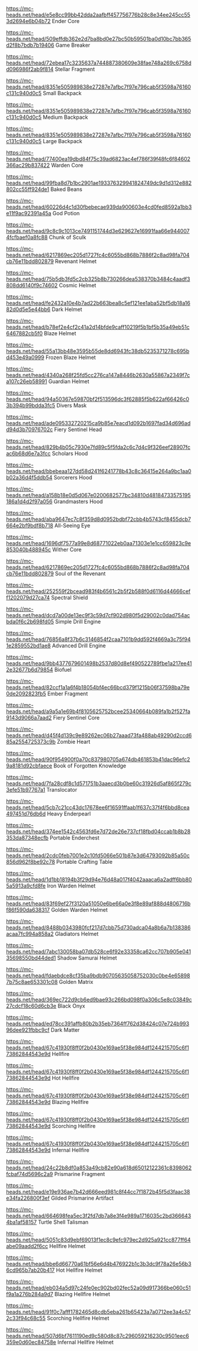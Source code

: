 https://mc-heads.net/head/e5e8cc99bb42dda2aafbff457756776b28c8e34ee245cc553d2694e6b04b72
Ender Core

https://mc-heads.net/head/509effdb362e2d7ba8bd0e27bc50b59501ba0d10bc7bb365d2f8b7bdb7b19406
Game Breaker

https://mc-heads.net/head/72ebea17c3235637a744887380609e38fae748a269c6758dd096986f2ab9f814
Stellar Fragment

https://mc-heads.net/head/8351e505989838e27287e7afbc7f97e796cab5f3598a76160c131c940d0c5
Small Backpack

https://mc-heads.net/head/8351e505989838e27287e7afbc7f97e796cab5f3598a76160c131c940d0c5
Medium Backpack

https://mc-heads.net/head/8351e505989838e27287e7afbc7f97e796cab5f3598a76160c131c940d0c5
Large Backpack

https://mc-heads.net/head/77400ea19dbd84f75c39ad6823ac4ef786f39f48fc6f84602366ac29b837422
Warden Core

https://mc-heads.net/head/99fba8d7b1bc2901ae193376329941824749dc9d1d312e882802cc55ff924de1
Baked Beans

https://mc-heads.net/head/60226d4c1d30fbebecae939da900603e4cd0fed8592a1bb3e11f9ac92391a45a
God Potion

https://mc-heads.net/head/9c8c9c1013ce7491151744d3e629627e16991faa66e9440074fcfbaef0a8fc88
Chunk of Sculk

https://mc-heads.net/head/6217869ec205d1727fc4c6055bd868b7886f2c8ad98fa704cb76e11bdd802879
Revenant Helmet

https://mc-heads.net/head/75b5db3fd5c2cb325b8b730266dea538370b3484c4aadf3808dd6140f9c74602
Cosmic Helmet

https://mc-heads.net/head/fe2432a10e4b7ad22b663bea8c5ef121ee1aba52bf5db18a1682d0d5e5e44bb6
Dark Helmet

https://mc-heads.net/head/b78ef2e4cf2c41a2d14bfde9caff10219f5b1bf5b35a49eb51c6467882cb5f0
Blaze Helmet

https://mc-heads.net/head/55a13bb48e3595b55de8dd6943fc38db5235371278c695bd453e49a0999
Frozen Blaze Helmet

https://mc-heads.net/head/4340a268f25fd5cc276ca147a8446b2630a55867a2349f7ca107c26eb58991
Guardian Helmet

https://mc-heads.net/head/94a50367e59870bf2f513596dc3f62885f5b622af66426c03b394b99bdda3fc5
Divers Mask

https://mc-heads.net/head/ade095332720215ca9b85e7eacd1d092b1697fad34d696add94d3b70976702c
Fiery Sentinel Head

https://mc-heads.net/head/829b4b05c7930e7fd89c5f5fda2c6c7d4c9f326eef28907fcac6b68d6e7a3fcc
Scholars Hood

https://mc-heads.net/head/bbebeaa127dd58d241f6241778b43c8c36415e264a9bc1aa0b02a36d4f5ddb54
Sorcerers Hood

https://mc-heads.net/head/a158b18e0d5d067e0200682577bc34810d48184733575195186a1d4d2f97a056
Grandmasters Hood

https://mc-heads.net/head/aba9647ec7c8f359d8d0952bdbf72cbb4b5743cf8455dcb7664e2bf9bdf8b718
All-Seeing Eye

https://mc-heads.net/head/1696df7577a99e8d68771022eb0aa71303e1e1cc659823c9e853040b488945c
Wither Core

https://mc-heads.net/head/6217869ec205d1727fc4c6055bd868b7886f2c8ad98fa704cb76e11bdd802879
Soul of the Revenant

https://mc-heads.net/head/252559f2bcead983f4b6561c2b5f2b588f0d6116d44666ceff1202079d27ca74
Spectral Shield

https://mc-heads.net/head/dcd7a00de13ec9f3c59d7cf902d980f5d29002c0dad754acbda0f6c2b698fd05
Simple Drill Engine

https://mc-heads.net/head/76856a8f37b6c3146854f2caa7101b9dd592f4669a3c75f941e2859552bd1ae8
Advanced Drill Engine

https://mc-heads.net/head/9bb4377679601498b2537d80d8ef490522789fbe1a217ee412e32677b6d79854
Biofuel

https://mc-heads.net/head/82ccf1a1a6f4b18054bf4ec66bcd379f1215b06f37598ba79e0de2092823fb5
Ember Fragment

https://mc-heads.net/head/a9a5a1e69b4f8105625752bcee25340664b089fa1b2f527fa9143d9066a7aad2
Fiery Sentinel Core

https://mc-heads.net/head/d45f4d139c9e89262ec06b27aaad73fa488ab49290d2ccd685a2554725373c9b
Zombie Heart

https://mc-heads.net/head/90f954900f0a70c837980705a674db461853b41dac96efc29a8181d92cbfaece
Book of Forgotten Knowledge

https://mc-heads.net/head/7fa28cdf8c1d571751b3aaecd3b0be60c31926d5af865f279c3efe51b97767a1
Translocator

https://mc-heads.net/head/5cb7c21cc43dc17678ee6f16591ffaab1f637c37f4f6bbd8cea497451d76db6d
Heavy Enderpearl

https://mc-heads.net/head/374ee1542c4563fd6e7d72de26e737cf18fbd04ccab1b8b28353da87348ecfb
Portable Enderchest

https://mc-heads.net/head/2cdc0feb7001e2c10fd5066e501b87e3d64793092b85a50c856d962f8be92c78
Portable Crafting Table

https://mc-heads.net/head/1d1bb18194b3f29d94e76d48a017f4042aaaca6a2adff6bb805a5913a9cfd8fe
Iron Warden Helmet

https://mc-heads.net/head/83f69ef27f3120a51050e6be66a0e3f8e89af888d4806716bf86f590da638317
Golden Warden Helmet

https://mc-heads.net/head/8488b0343980fcf217d7cbb75d730adca04a8b6a7b138386acaa7fc994a858a2
Gladiators Helmet

https://mc-heads.net/head/7abc130058ba07db528ce6f92e33358ca62cc707b905e04135698550bd44ded1
Shadow Samurai Helmet

https://mc-heads.net/head/fdaebdce8cf35ba9bdb90705635058752030c0be4e658987b75c8ae653301c08
Golden Matrix

https://mc-heads.net/head/369ec722d9cb6ed9bae93c266bd098f0a306c5e8c03849c27cdcf18c60d6cb3e
Black Onyx

https://mc-heads.net/head/ed78cc391affb80b2b35eb7364ff762d38424c07e724b99396dee921fbbc9cf
Dark Matter

https://mc-heads.net/head/67c41930f8ff0f2b0430e169ae5f38e984df1244215705c6f173862844543e9d
Hellfire

https://mc-heads.net/head/67c41930f8ff0f2b0430e169ae5f38e984df1244215705c6f173862844543e9d
Hot Hellfire

https://mc-heads.net/head/67c41930f8ff0f2b0430e169ae5f38e984df1244215705c6f173862844543e9d
Blazing Hellfire

https://mc-heads.net/head/67c41930f8ff0f2b0430e169ae5f38e984df1244215705c6f173862844543e9d
Scorching Hellfire

https://mc-heads.net/head/67c41930f8ff0f2b0430e169ae5f38e984df1244215705c6f173862844543e9d
Infernal Hellfire

https://mc-heads.net/head/24c22b8df0a853a49cb82e90a618d65012122361c8398062fcbaf74d5696c2a9
Prismarine Fragment

https://mc-heads.net/head/e19e936ae7b42d666eed981c8f44cc7f1872b45f5d3faac38e34fa226800f3ef
Gilded Prismarine Artifact

https://mc-heads.net/head/664698fea5ec3f2fd7db7a8e3f4e989a1716035c2bd3666434ba1af58157
Turtle Shell Talisman

https://mc-heads.net/head/5051c83d9ebf69013f1ec8c9efc979ec2d925a921cc877ff64abe09aadd2f6cc
Hellfire Helmet

https://mc-heads.net/head/bbe6d66770a61bf56e6d4b476922b1c3b3dc9f78a26e56b36cd965b7ab20b417
Hot Hellfire Helmet

https://mc-heads.net/head/eb034a5d97c24fe0ec902bd02fec52a09d917366be060c51f9a1a276b284a9d7
Blazing Hellfire Helmet

https://mc-heads.net/head/91f0c7afff1782465d8cdb5eba261b65423a7a0712ee3a4c572c33f94c68c55
Scorching Hellfire Helmet

https://mc-heads.net/head/507d6bf7611190ed9c580d8c87c296059216230c9501eec6359e0d60ec84758e
Infernal Hellfire Helmet